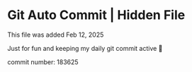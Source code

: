 # Git Auto Commit | Hidden File

This file was added Feb 12, 2025

Just for fun and keeping my daily git commit active 🤪

commit number: 183625
